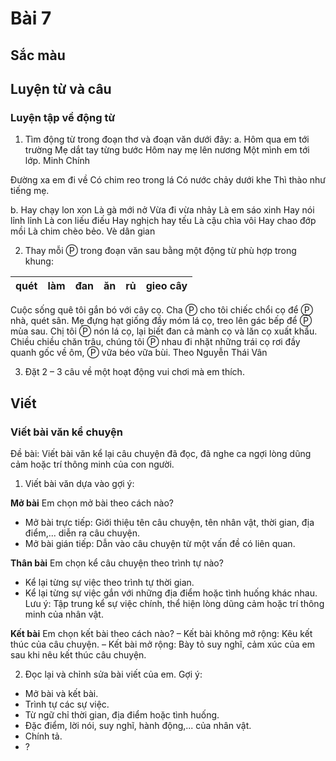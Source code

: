 # Bài 7
## Sắc màu

## Luyện từ và câu

### Luyện tập về động từ
1. Tìm động từ trong đoạn thơ và đoạn văn dưới đây:
a. Hôm qua em tới trường
Mẹ dắt tay từng bước
Hôm nay mẹ lên nương
Một mình em tới lớp.
Minh Chính

Đường xa em đi về
Có chim reo trong lá
Có nước chảy dưới khe
Thì thào như tiếng mẹ.

b. Hay chạy lon xon
Là gà mới nở
Vừa đi vừa nhảy
Là em sáo xinh
Hay nói lỉnh lỉnh
Là con liếu điếu
Hay nghịch hay tếu
Là cậu chìa vôi
Hay chao đớp mồi
Là chim chèo bẻo.
Vè dân gian

2. Thay mỗi Ⓟ trong đoạn văn sau bằng một động từ phù hợp trong khung:

| quét | làm | đan | ăn | rủ | gieo cây |
|---|---|---|---|---|---|

Cuộc sống quê tôi gắn bó với cây cọ. Cha Ⓟ cho tôi chiếc chổi cọ để Ⓟ nhà, quét sân. Mẹ đựng hạt giống đầy móm lá cọ, treo lên gác bếp để Ⓟ mùa sau. Chị tôi Ⓟ nón lá cọ, lại biết đan cả mành cọ và lăn cọ xuất khẩu. Chiều chiều chăn trâu, chúng tôi Ⓟ nhau đi nhặt những trái cọ rơi đầy quanh gốc về ôm, Ⓟ vữa béo vữa bùi.
Theo Nguyễn Thái Vân

3. Đặt 2 – 3 câu về một hoạt động vui chơi mà em thích.

## Viết

### Viết bài văn kể chuyện
Đề bài: Viết bài văn kể lại câu chuyện đã đọc, đã nghe ca ngợi lòng dũng cảm hoặc trí thông minh của con người.

1. Viết bài văn dựa vào gợi ý:

**Mở bài**
Em chọn mở bài theo cách nào?
- Mở bài trực tiếp: Giới thiệu tên câu chuyện, tên nhân vật, thời gian, địa điểm,... diễn ra câu chuyện.
- Mở bài gián tiếp: Dẫn vào câu chuyện từ một vấn đề có liên quan.

**Thân bài**
Em chọn kể câu chuyện theo trình tự nào?
- Kể lại từng sự việc theo trình tự thời gian.
- Kể lại từng sự việc gắn với những địa điểm hoặc tình huống khác nhau.
Lưu ý: Tập trung kể sự việc chính, thể hiện lòng dũng cảm hoặc trí thông minh của nhân vật.

**Kết bài**
Em chọn kết bài theo cách nào?
– Kết bài không mở rộng: Kêu kết thúc của câu chuyện.
– Kết bài mở rộng: Bày tỏ suy nghĩ, cảm xúc của em sau khi nêu kết thúc câu chuyện.

2. Đọc lại và chỉnh sửa bài viết của em.
Gợi ý:
- Mở bài và kết bài.
- Trình tự các sự việc.
- Từ ngữ chỉ thời gian, địa điểm hoặc tình huống.
- Đặc điểm, lời nói, suy nghĩ, hành động,... của nhân vật.
- Chính tả.
- ?
